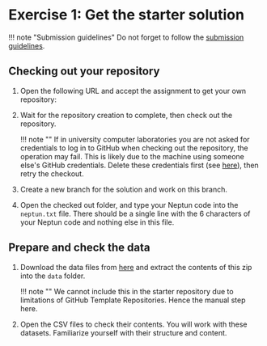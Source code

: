 # Exercise 1: Get the starter solution

!!! note "Submission guidelines"
    Do not forget to follow the [submission guidelines](../GitHub.md).

## Checking out your repository

1. Open the following URL and accept the assignment to get your own repository: <TBD>

1. Wait for the repository creation to complete, then check out the repository.

    !!! note ""
        If in university computer laboratories you are not asked for credentials to log in to GitHub when checking out the repository, the operation may fail. This is likely due to the machine using someone else's GitHub credentials. Delete these credentials first (see [here](../GitHub-credentials.md)), then retry the checkout.

1. Create a new branch for the solution and work on this branch.

1. Open the checked out folder, and type your Neptun code into the `neptun.txt` file. There should be a single line with the 6 characters of your Neptun code and nothing else in this file.

## Prepare and check the data

1. Download the data files from [here](BXBooks-CSV.zip) and extract the contents of this zip into the `data` folder.

    !!! note ""
        We cannot include this in the starter repository due to limitations of GitHub Template Repositories. Hence the manual step here.

1. Open the CSV files to check their contents. You will work with these datasets. Familiarize yourself with their structure and content.
